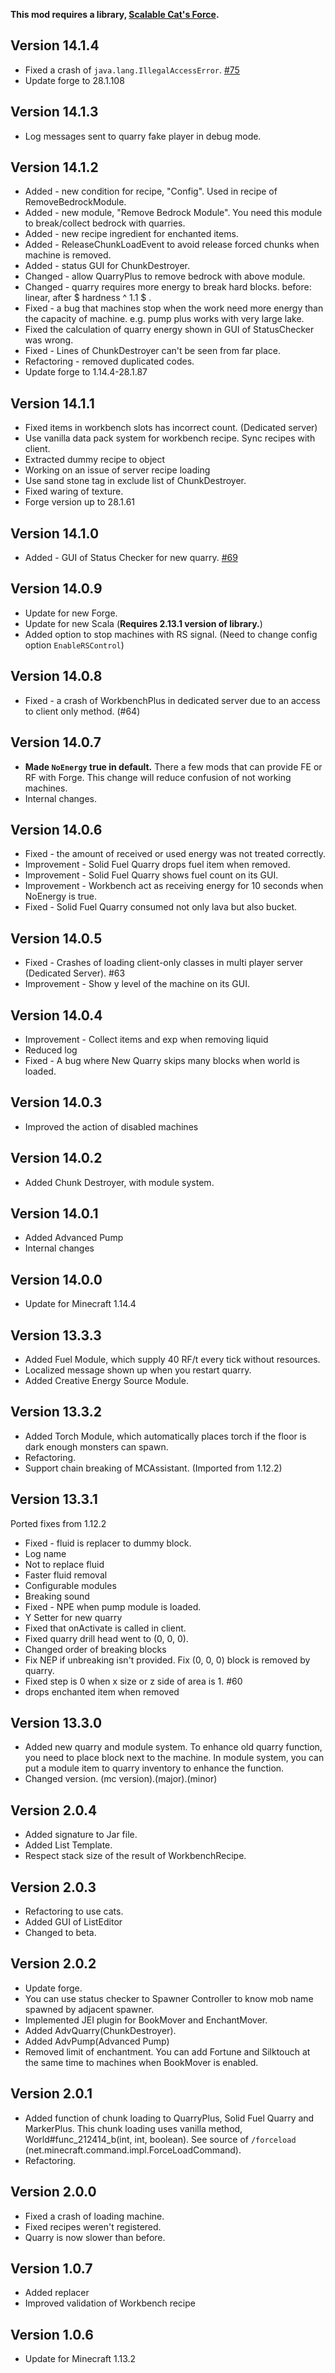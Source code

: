 **This mod requires a library, [Scalable Cat's Force](https://www.curseforge.com/minecraft/mc-mods/scalable-cats-force).**

## Version 14.1.4
- Fixed a crash of `java.lang.IllegalAccessError`. [#75](https://github.com/Kotori316/QuarryPlus/issues/75)
- Update forge to 28.1.108

## Version 14.1.3
- Log messages sent to quarry fake player in debug mode.

## Version 14.1.2
- Added - new condition for recipe, "Config". Used in recipe of RemoveBedrockModule.
- Added - new module, "Remove Bedrock Module". You need this module to break/collect bedrock with quarries.
- Added - new recipe ingredient for enchanted items.
- Added - ReleaseChunkLoadEvent to avoid release forced chunks when machine is removed.
- Added -  status GUI for ChunkDestroyer.
- Changed - allow QuarryPlus to remove bedrock with above module.
- Changed - quarry requires more energy to break hard blocks. before: linear, after $ hardness ^ 1.1 $ .
- Fixed - a bug that machines stop when the work need more energy than the capacity of machine.
e.g. pump plus works with very large lake.
- Fixed the calculation of quarry energy shown in GUI of StatusChecker was wrong.
- Fixed - Lines of ChunkDestroyer can't be seen from far place.
- Refactoring - removed duplicated codes.
- Update forge to 1.14.4-28.1.87

## Version 14.1.1
- Fixed items in workbench slots has incorrect count. (Dedicated server)
- Use vanilla data pack system for workbench recipe. Sync recipes with client.
- Extracted dummy recipe to object
- Working on an issue of server recipe loading
- Use sand stone tag in exclude list of ChunkDestroyer.
- Fixed waring of texture.
- Forge version up to 28.1.61

## Version 14.1.0
- Added -  GUI of Status Checker for new quarry. [#69](https://github.com/Kotori316/QuarryPlus/issues/69)

## Version 14.0.9
- Update for new Forge.
- Update for new Scala (**Requires 2.13.1 version of library.**)
- Added option to stop machines with RS signal. (Need to change config option `EnableRSControl`)

## Version 14.0.8
- Fixed - a crash of WorkbenchPlus in dedicated server due to an access to client only method. (#64)

## Version 14.0.7
- **Made `NoEnergy` true in default.** There a few mods that can provide FE or RF with Forge.
This change will reduce confusion of not working machines.
- Internal changes.

## Version 14.0.6
- Fixed - the amount of received or used energy was not treated correctly.
- Improvement - Solid Fuel Quarry drops fuel item when removed.
- Improvement - Solid Fuel Quarry shows fuel count on its GUI.
- Improvement - Workbench act as receiving energy for 10 seconds when NoEnergy is true.
- Fixed - Solid Fuel Quarry consumed not only lava but also bucket.

## Version 14.0.5
- Fixed - Crashes of loading client-only classes in multi player server (Dedicated Server). #63
- Improvement - Show y level of the machine on its GUI.

## Version 14.0.4
- Improvement - Collect items and exp when removing liquid
- Reduced log
- Fixed - A bug where New Quarry skips many blocks when world is loaded.

## Version 14.0.3
* Improved the action of disabled machines

## Version 14.0.2
* Added Chunk Destroyer, with module system.

## Version 14.0.1
* Added Advanced Pump
* Internal changes

## Version 14.0.0
* Update for Minecraft 1.14.4

## Version 13.3.3
* Added Fuel Module, which supply 40 RF/t every tick without resources.
* Localized message shown up when you restart quarry.
* Added Creative Energy Source Module.

## Version 13.3.2
* Added Torch Module, which automatically places torch if the floor is dark enough monsters can spawn.
* Refactoring.
* Support chain breaking of MCAssistant. (Imported from 1.12.2)

## Version 13.3.1
Ported fixes from 1.12.2
* Fixed - fluid is replacer to dummy block.
* Log name
* Not to replace fluid
* Faster fluid removal
* Configurable modules
* Breaking sound
* Fixed - NPE when pump module is loaded.
* Y Setter for new quarry
* Fixed that onActivate is called in client.
* Fixed quarry drill head went to (0, 0, 0).
* Changed order of breaking blocks
* Fix NEP if unbreaking isn't provided. Fix (0, 0, 0) block is removed by quarry.
* Fixed step is 0 when x size or z side of area is 1. #60
* drops enchanted item when removed

## Version 13.3.0
* Added new quarry and module system. To enhance old quarry function, you need to place block next to the machine.
In module system, you can put a module item to quarry inventory to enhance the function.
* Changed version. (mc version).(major).(minor)

## Version 2.0.4
* Added signature to Jar file.
* Added List Template.
* Respect stack size of the result of WorkbenchRecipe.

## Version 2.0.3
* Refactoring to use cats.
* Added GUI of ListEditor
* Changed to beta.

## Version 2.0.2
* Update forge.
* You can use status checker to Spawner Controller to know mob name spawned by adjacent spawner.
* Implemented JEI plugin for BookMover and EnchantMover.
* Added AdvQuarry(ChunkDestroyer).
* Added AdvPump(Advanced Pump)
* Removed limit of enchantment. You can add Fortune and Silktouch at the same time to machines when BookMover is enabled.

## Version 2.0.1
* Added function of chunk loading to QuarryPlus, Solid Fuel Quarry and MarkerPlus.
This chunk loading uses vanilla method, World#func_212414_b(int, int, boolean). See source of `/forceload` (net.minecraft.command.impl.ForceLoadCommand).
* Refactoring.

## Version 2.0.0
* Fixed a crash of loading machine.
* Fixed recipes weren't registered.
* Quarry is now slower than before.

## Version 1.0.7
* Added replacer
* Improved validation of Workbench recipe

## Version 1.0.6
* Update for Minecraft 1.13.2
